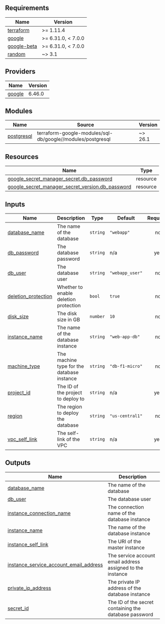## Requirements

| Name | Version |
|------|---------|
| <a name="requirement_terraform"></a> [terraform](#requirement\_terraform) | >= 1.11.4 |
| <a name="requirement_google"></a> [google](#requirement\_google) | >= 6.31.0, < 7.0.0 |
| <a name="requirement_google-beta"></a> [google-beta](#requirement\_google-beta) | >= 6.31.0, < 7.0.0 |
| <a name="requirement_random"></a> [random](#requirement\_random) | ~> 3.1 |

## Providers

| Name | Version |
|------|---------|
| <a name="provider_google"></a> [google](#provider\_google) | 6.46.0 |

## Modules

| Name | Source | Version |
|------|--------|---------|
| <a name="module_postgresql"></a> [postgresql](#module\_postgresql) | terraform-google-modules/sql-db/google//modules/postgresql | ~> 26.1 |

## Resources

| Name | Type |
|------|------|
| [google_secret_manager_secret.db_password](https://registry.terraform.io/providers/hashicorp/google/latest/docs/resources/secret_manager_secret) | resource |
| [google_secret_manager_secret_version.db_password](https://registry.terraform.io/providers/hashicorp/google/latest/docs/resources/secret_manager_secret_version) | resource |

## Inputs

| Name | Description | Type | Default | Required |
|------|-------------|------|---------|:--------:|
| <a name="input_database_name"></a> [database\_name](#input\_database\_name) | The name of the database | `string` | `"webapp"` | no |
| <a name="input_db_password"></a> [db\_password](#input\_db\_password) | The database password | `string` | n/a | yes |
| <a name="input_db_user"></a> [db\_user](#input\_db\_user) | The database user | `string` | `"webapp_user"` | no |
| <a name="input_deletion_protection"></a> [deletion\_protection](#input\_deletion\_protection) | Whether to enable deletion protection | `bool` | `true` | no |
| <a name="input_disk_size"></a> [disk\_size](#input\_disk\_size) | The disk size in GB | `number` | `10` | no |
| <a name="input_instance_name"></a> [instance\_name](#input\_instance\_name) | The name of the database instance | `string` | `"web-app-db"` | no |
| <a name="input_machine_type"></a> [machine\_type](#input\_machine\_type) | The machine type for the database instance | `string` | `"db-f1-micro"` | no |
| <a name="input_project_id"></a> [project\_id](#input\_project\_id) | The ID of the project to deploy to | `string` | n/a | yes |
| <a name="input_region"></a> [region](#input\_region) | The region to deploy the database | `string` | `"us-central1"` | no |
| <a name="input_vpc_self_link"></a> [vpc\_self\_link](#input\_vpc\_self\_link) | The self-link of the VPC | `string` | n/a | yes |

## Outputs

| Name | Description |
|------|-------------|
| <a name="output_database_name"></a> [database\_name](#output\_database\_name) | The name of the database |
| <a name="output_db_user"></a> [db\_user](#output\_db\_user) | The database user |
| <a name="output_instance_connection_name"></a> [instance\_connection\_name](#output\_instance\_connection\_name) | The connection name of the database instance |
| <a name="output_instance_name"></a> [instance\_name](#output\_instance\_name) | The name of the database instance |
| <a name="output_instance_self_link"></a> [instance\_self\_link](#output\_instance\_self\_link) | The URI of the master instance |
| <a name="output_instance_service_account_email_address"></a> [instance\_service\_account\_email\_address](#output\_instance\_service\_account\_email\_address) | The service account email address assigned to the instance |
| <a name="output_private_ip_address"></a> [private\_ip\_address](#output\_private\_ip\_address) | The private IP address of the database instance |
| <a name="output_secret_id"></a> [secret\_id](#output\_secret\_id) | The ID of the secret containing the database password |
